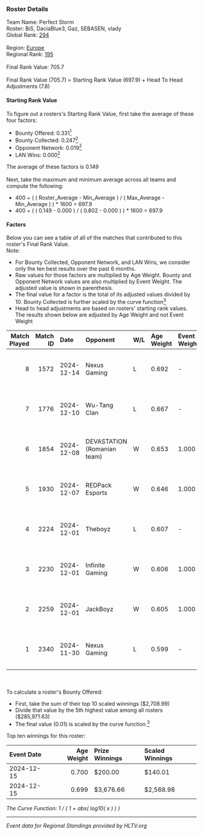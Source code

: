 ### Roster Details<br />
Team Name: Perfect Storm<br />
Roster: BiS, DaciaBlue3, Gaz, SEBASEN, vlady<br />
Global Rank: [294](../../standings_global_2025_02_28.md)<br />
<br />
Region: [Europe]( ../../standings_europe_2025_02_28.md)<br />
Regional Rank: [195]( ../../standings_europe_2025_02_28.md)<br />
<br />
Final Rank Value:  705.7<br />
<br />
Final Rank Value (705.7) = Starting Rank Value (697.9) + Head To Head Adjustments (7.8)<br />

#### Starting Rank Value<br />
To figure out a rosters's Starting Rank Value, first take the average of these four factors:<br />
- Bounty Offered: 0.331[<sup>1</sup>](#table2)
- Bounty Collected: 0.247[<sup>2</sup>](#table1)
- Opponent Network: 0.019[<sup>2</sup>](#table1)
- LAN Wins: 0.000[<sup>2</sup>](#table1)

The average of these factors is 0.149<br />
<br />
Next, take the maximum and minimum average across all teams and compute the following:<br />
- 400 + ( ( Roster_Average - Min_Average ) / ( Max_Average - Min_Average ) ) * 1600 = 697.9
- 400 + ( ( 0.149 - 0.000 ) / ( 0.802 - 0.000 ) ) * 1600 = 697.9


#### Factors<br />
Below you can see a table of all of the matches that contributed to this roster's Final Rank Value.<br />
Note:<br />

- For Bounty Collected, Opponent Network, and LAN Wins, we consider only the ten best results over the past 6 months.
- Raw values for those factors are multiplied by Age Weight. Bounty and Opponent Network values are also multiplied by Event Weight. The adjusted value is shown in parenthesis.
- The final value for a factor is the total of its adjusted values divided by 10. Bounty Collected is further scaled by the curve function[<sup>3</sup>](#curveFunction)
- Head to head adjustments are based on rosters' starting rank values. The results shown below are adjusted by Age Weight and not Event Weight
<span id="table1"></span><br />


| Match Played | Match ID | Date       | Opponent                    | W/L | Age Weight | Event Weight | Bounty Collected | Opponent Network | LAN Wins  | H2H Adj. | Roster                               |
| -: | -: | :- | :- | :- | :- | :- | :- | :- | :- | -: | :- |
|            8 |     1572 | 2024-12-14 | Nexus Gaming                | L   | 0.692      | -            | -                | -                | -         |    -1.28 | BiS, DaciaBlue3, Gaz, SEBASEN, vlady |
|            7 |     1776 | 2024-12-10 | Wu-Tang Clan                | L   | 0.667      | -            | -                | -                | -         |   -11.18 | BiS, DaciaBlue3, Gaz, SEBASEN, vlady |
|            6 |     1854 | 2024-12-08 | DEVASTATION (Romanian team) | W   | 0.653      | 1.000        | 0.004 (0.003)    | 0.088 (0.058)    | 0 (0.000) |     9.11 | BiS, DaciaBlue3, Gaz, SEBASEN, vlady |
|            5 |     1930 | 2024-12-07 | REDPack Esports             | W   | 0.646      | 1.000        | 0.002 (0.001)    | 0.092 (0.059)    | 0 (0.000) |     8.14 | BiS, DaciaBlue3, Gaz, SEBASEN, vlady |
|            4 |     2224 | 2024-12-01 | Theboyz                     | L   | 0.607      | -            | -                | -                | -         |   -10.53 | BiS, DaciaBlue3, Gaz, SEBASEN, vlady |
|            3 |     2230 | 2024-12-01 | Infinite Gaming             | W   | 0.606      | 1.000        | 0.000 (0.000)    | 0.064 (0.039)    | 0 (0.000) |     5.34 | BiS, DaciaBlue3, Gaz, SEBASEN, vlady |
|            2 |     2259 | 2024-12-01 | JackBoyz                    | W   | 0.605      | 1.000        | 0.009 (0.005)    | 0.060 (0.036)    | 0 (0.000) |     8.98 | BiS, DaciaBlue3, Gaz, SEBASEN, vlady |
|            1 |     2340 | 2024-11-30 | Nexus Gaming                | L   | 0.599      | -            | -                | -                | -         |    -0.78 | BiS, DaciaBlue3, Gaz, SEBASEN, vlady |

<br />
<span id="table2"></span><br />
To calculate a roster's Bounty Offered:<br />

- First, take the sum of their top 10 scaled winnings ($2,708.99)
- Divide that value by the 5th highest value among all rosters ($285,971.63)
- The final value (0.01) is scaled by the curve function.[<sup>3</sup>](#curveFunction)

Top ten winnings for this roster:<br />

| Event Date | Age Weight | Prize Winnings | Scaled Winnings |
| :- | -: | :- | :- |
| 2024-12-15 |      0.700 | $200.00        | $140.01         |
| 2024-12-15 |      0.699 | $3,676.66      | $2,568.98       |


<span id="curveFunction"></span>_The Curve Function: 1 / ( 1 + abs( log10( x ) ) )_<br />

---
_Event data for Regional Standings provided by HLTV.org_<br />
